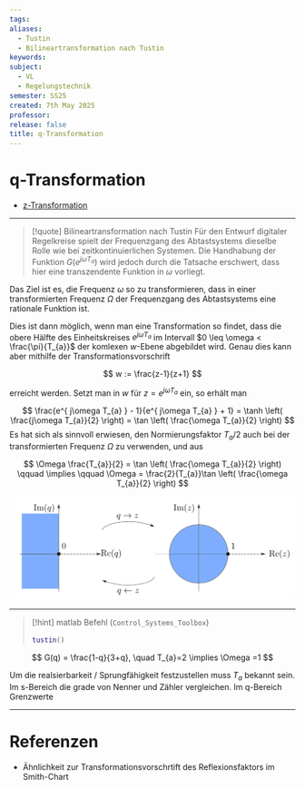 ```yaml
---
tags: 
aliases:
  - Tustin
  - Bilineartransformation nach Tustin
keywords: 
subject:
  - VL
  - Regelungstechnik
semester: SS25
created: 7th May 2025
professor: 
release: false
title: q-Transformation
---
```


# q-Transformation

- [z-Transformation](z-Transformation.md)

---

> [!quote] Bilineartransformation nach Tustin
> Für den Entwurf digitaler Regelkreise spielt der Frequenzgang des Abtastsystems dieselbe Rolle wie bei zeitkontinuierlichen Systemen. Die Handhabung der Funktion $G\left( e^{ j\omega T_{a} } \right)$ wird jedoch durch die Tatsache erschwert, dass hier eine transzendente Funktion in $\omega$ vorliegt.

Das Ziel ist es, die Frequenz  $\omega$ so zu transformieren, dass in einer transformierten Frequenz $\Omega$ der Frequenzgang des Abtastsystems eine rationale Funktion ist.

Dies ist dann möglich, wenn man eine  Transformation so findet, dass die obere Hälfte des Einheitskreises $e^{ j\omega T_{a} }$ im Intervall $0 \leq \omega < \frac{\pi}{T_{a}}$ der komlexen $w$-Ebene abgebildet wird. Genau dies kann aber mithilfe der Transformationsvorschrift 

$$ w := \frac{z-1}{z+1} $$ 

erreicht werden. Setzt man in $w$ für $z=e^{ j\omega T_{a} }$ ein, so erhält man

$$
\frac{e^{ j\omega T_{a} } - 1}{e^{ j\omega T_{a} } + 1} = \tanh \left( \frac{j\omega T_{a}}{2} \right) = \tan \left( \frac{\omega T_{a}}{2} \right)
$$
Es hat sich als sinnvoll erwiesen, den Normierungsfaktor $T_{a}/2$ auch bei der transformierten Frequenz $\Omega$ zu verwenden, und aus

$$
\Omega \frac{T_{a}}{2} = \tan \left( \frac{\omega T_{a}}{2} \right) \qquad \implies \qquad \Omega = \frac{2}{T_{a}}\tan \left( \frac{\omega T_{a}}{2} \right)
$$

![invert_dark](assets/qVSz.png)

---

> [!hint] matlab Befehl (`Control_Systems_Toolbox`)
> 
> ```matlab
> tustin()
> ```


$$ G(q) = \frac{1-q}{3+q}, \quad T_{a}=2 \implies \Omega =1 $$

Um die realsierbarkeit / Sprungfähigkeit festzustellen muss $T_{a}$ bekannt sein. Im s-Bereich die grade von Nenner und Zähler vergleichen. Im q-Bereich Grenzwerte

---

# Referenzen

- Ähnlichkeit zur Transformationsvorschrtift des Reflexionsfaktors im Smith-Chart